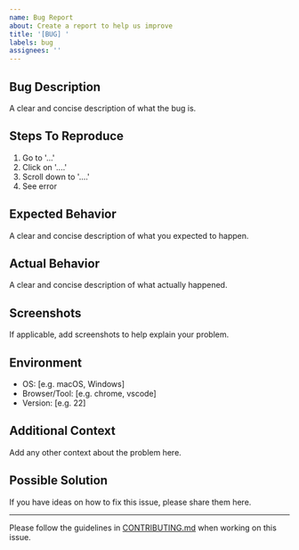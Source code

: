 ```yaml
---
name: Bug Report
about: Create a report to help us improve
title: '[BUG] '
labels: bug
assignees: ''
---
```


## Bug Description
A clear and concise description of what the bug is.

## Steps To Reproduce
1. Go to '...'
2. Click on '....'
3. Scroll down to '....'
4. See error

## Expected Behavior
A clear and concise description of what you expected to happen.

## Actual Behavior
A clear and concise description of what actually happened.

## Screenshots
If applicable, add screenshots to help explain your problem.

## Environment
 - OS: [e.g. macOS, Windows]
 - Browser/Tool: [e.g. chrome, vscode]
 - Version: [e.g. 22]

## Additional Context
Add any other context about the problem here.

## Possible Solution
If you have ideas on how to fix this issue, please share them here.

---
Please follow the guidelines in [CONTRIBUTING.md](../CONTRIBUTING.md) when working on this issue.
